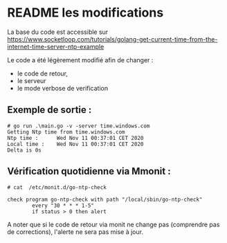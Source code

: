 # README les modifications

La base du code est accessible sur 
https://www.socketloop.com/tutorials/golang-get-current-time-from-the-internet-time-server-ntp-example

Le code a été légèrement modifié afin de changer :
 - le code de retour,
 - le serveur
 - le mode verbose de verification

## Exemple de sortie : 
```shell
# go run .\main.go -v -server time.windows.com
Getting Ntp time from time.windows.com
Ntp time :      Wed Nov 11 00:37:01 CET 2020
Local time :    Wed Nov 11 00:37:01 CET 2020
Delta is 0s
```


## Vérification quotidienne via Mmonit : 
```shell
# cat  /etc/monit.d/go-ntp-check

check program go-ntp-check with path "/local/sbin/go-ntp-check"
        every "30 * * * 1-5"
        if status > 0 then alert

```
A noter que si le code de retour via monit ne change pas (comprendre pas de corrections), l'alerte ne sera pas mise à jour. 